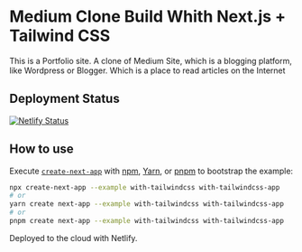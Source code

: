 # Medium Clone Build Whith Next.js + Tailwind CSS

This is a Portfolio site. A clone of Medium Site, which is a blogging platform, like Wordpress or Blogger. Which is a place to read articles on the Internet

## Deployment Status

[![Netlify Status](https://api.netlify.com/api/v1/badges/6bfdb22a-ef3b-46b0-93bc-6e8c27e75c4d/deploy-status)](https://app.netlify.com/sites/medium-clone-build/deploys)

## How to use

Execute [`create-next-app`](https://github.com/vercel/next.js/tree/canary/packages/create-next-app) with [npm](https://docs.npmjs.com/cli/init), [Yarn](https://yarnpkg.com/lang/en/docs/cli/create/), or [pnpm](https://pnpm.io) to bootstrap the example:

```bash
npx create-next-app --example with-tailwindcss with-tailwindcss-app
# or
yarn create next-app --example with-tailwindcss with-tailwindcss-app
# or
pnpm create next-app --example with-tailwindcss with-tailwindcss-app
```

Deployed to the cloud with Netlify.
